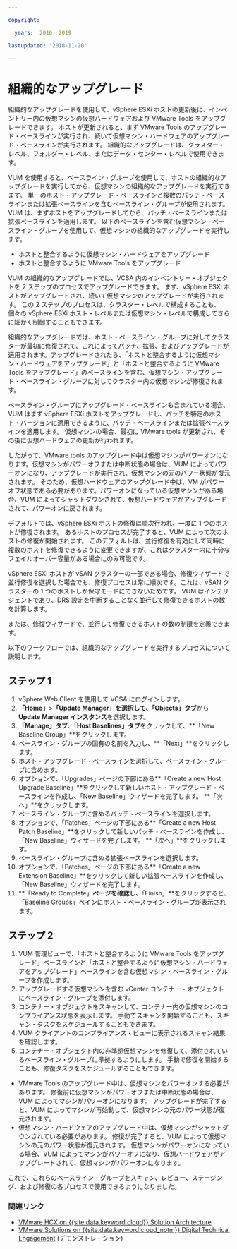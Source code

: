 ```yaml
---

copyright:

  years:  2016, 2019

lastupdated: "2018-11-20"

---
```


#	組織的なアップグレード

組織的なアップグレードを使用して、vSphere ESXi ホストの更新後に、インベントリー内の仮想マシンの仮想ハードウェアおよび VMware Tools をアップグレードできます。 ホストが更新されると、まず VMware Tools のアップグレード・ベースラインが実行され、続いて仮想マシン・ハードウェアのアップグレード・ベースラインが実行されます。 組織的なアップグレードは、クラスター・レベル、フォルダー・レベル、またはデータ・センター・レベルで使用できます。

VUM を使用すると、ベースライン・グループを使用して、ホストの組織的なアップグレードを実行してから、仮想マシンの組織的なアップグレードを実行できます。 単一のホスト・アップグレード・ベースラインと複数のパッチ・ベースラインまたは拡張ベースラインを含むベースライン・グループが使用されます。 VUM は、まずホストをアップグレードしてから、パッチ・ベースラインまたは拡張ベースラインを適用します。 以下のベースラインを含む仮想マシン・ベースライン・グループを使用して、仮想マシンの組織的なアップグレードを実行します。
* ホストと整合するように仮想マシン・ハードウェアをアップグレード
* ホストと整合するように VMware Tools をアップグレード

VUM の組織的なアップグレードでは、VCSA 内のインベントリー・オブジェクトを 2 ステップのプロセスでアップグレードできます。 まず、vSphere ESXi ホストがアップグレードされ、続いて仮想マシンのアップグレードが実行されます。 この 2 ステップのプロセスは、クラスター・レベルで構成することも、個々の vSphere ESXi ホスト・レベルまたは仮想マシン・レベルで構成してさらに細かく制御することもできます。

組織的なアップグレードでは、ホスト・ベースライン・グループに対してクラスターが最初に修復されて、これによってパッチ、拡張、およびアップグレードが適用されます。アップグレードされたら、「ホストと整合するように仮想マシン・ハードウェアをアップグレード」と「ホストと整合するように VMware Tools をアップグレード」のベースラインを含む、仮想マシン・アップグレード・ベースライン・グループに対してクラスター内の仮想マシンが修復されます。

ベースライン・グループにアップグレード・ベースラインも含まれている場合、VUM はまず vSphere ESXi ホストをアップグレードし、パッチを特定のホスト・バージョンに適用できるように、パッチ・ベースラインまたは拡張ベースラインを適用します。 仮想マシンの場合、最初に VMware tools が更新され、その後に仮想ハードウェアの更新が行われます。

したがって、VMware tools のアップグレード中は仮想マシンがパワーオンになります。仮想マシンがパワーオフまたは中断状態の場合は、VUM によってパワーオンになり、アップグレードが実行され、仮想マシンの元のパワー状態が復元されます。 そのため、仮想ハードウェアのアップグレード中は、VM がパワーオフ状態である必要があります。パワーオンになっている仮想マシンがある場合、VUM によってシャットダウンされて、仮想ハードウェアがアップグレードされて、パワーオンに戻されます。

デフォルトでは、vSphere ESXi ホストの修復は順次行われ、一度に 1 つのホストが修復されます。 あるホストのプロセスが完了すると、VUM によって次のホストの修復が開始されます。 このデフォルトは、並行修復を有効にして同時に複数のホストを修復できるように変更できますが、これはクラスター内に十分なフェイルオーバー容量がある場合にのみ可能です。

vSphere ESXI ホストが vSAN クラスターの一部である場合、修復ウィザードで並行修復を選択した場合でも、修復プロセスは常に順次です。これは、vSAN クラスターの 1 つのホストしか保守モードにできないためです。 VUM はインテリジェントであり、DRS 設定を中断することなく並行して修復できるホストの数を計算します。

または、修復ウィザードで、並行して修復できるホストの数の制限を定義できます。

以下のワークフローでは、組織的なアップグレードを実行するプロセスについて説明します。

## ステップ 1

1. vSphere Web Client を使用して VCSA にログインします。
2. **「Home」**>**「Update Manager」**を選択して、**「Objects」タブ**から **Update Manager インスタンス**を選択します。
3. **「Manage」タブ**、**「Host Baselines」タブ**をクリックして、**「New Baseline Group」**をクリックします。
4. ベースライン・グループの固有の名前を入力し、**「Next」**をクリックします。
5. ホスト・アップグレード・ベースラインを選択して、ベースライン・グループに含めます。
6. オプションで、「Upgrades」ページの下部にある**「Create a new Host Upgrade Baseline」**をクリックして新しいホスト・アップグレード・ベースラインを作成し、「New Baseline」ウィザードを完了します。 **「次へ」**をクリックします。
7. ベースライン・グループに含めるパッチ・ベースラインを選択します。
8. オプションで、「Patches」ページの下部にある**「Create a new Host Patch Baseline」**をクリックして新しいパッチ・ベースラインを作成し、「New Baseline」ウィザードを完了します。 **「次へ」**をクリックします。
9. ベースライン・グループに含める拡張ベースラインを選択します。
10. オプションで、「Patches」ページの下部にある**「Create a new Extension Baseline」**をクリックして新しい拡張ベースラインを作成し、「New Baseline」ウィザードを完了します。
11. **「Ready to Complete」**ページを確認し、**「Finish」**をクリックすると、「Baseline Groups」ペインにホスト・ベースライン・グループが表示されます。

## ステップ 2

1. VUM 管理ビューで、「ホストと整合するように VMware Tools をアップグレード」ベースラインと「ホストと整合するように仮想マシン・ハードウェアをアップグレード」ベースラインを含む仮想マシン・ベースライン・グループを作成します。
2. アップグレードする仮想マシンを含む vCenter コンテナー・オブジェクトにベースライン・グループを添付します。
3. コンテナー・オブジェクトをスキャンして、コンテナー内の仮想マシンのコンプライアンス状態を表示します。 手動でスキャンを開始することも、スキャン・タスクをスケジュールすることもできます。
4. VUM クライアントのコンプライアンス・ビューに表示されるスキャン結果を確認します。
5. コンテナー・オブジェクト内の非準拠仮想マシンを修復して、添付されているベースライン・グループに準拠するようにします。 手動で修復を開始することも、修復タスクをスケジュールすることもできます。
* VMware Tools のアップグレード中は、仮想マシンをパワーオンする必要があります。 修復前に仮想マシンがパワーオフまたは中断状態の場合は、VUM によってマシンがパワーオンになります。 アップグレードが完了すると、VUM によってマシンが再始動して、仮想マシンの元のパワー状態が復元されます。
* 仮想マシン・ハードウェアのアップグレード中は、仮想マシンがシャットダウンされている必要があります。 修復が完了すると、VUM によって仮想マシンの元のパワー状態が復元されます。 仮想マシンがパワーオンになっている場合、VUM によってマシンがパワーオフになり、仮想ハードウェアがアップグレードされて、仮想マシンがパワーオンになります。

これで、これらのベースライン・グループをスキャン、レビュー、ステージング、および修復の各プロセスで使用できるようになりました。

### 関連リンク

* [VMware HCX on {{site.data.keyword.cloud}} Solution Architecture](https://www.ibm.com/cloud/garage/files/HCX_Architecture_Design.pdf)
* [VMware Solutions on {{site.data.keyword.cloud_notm}} Digital Technical Engagement](https://ibm-dte.mybluemix.net/ibm-vmware) (デモンストレーション)
